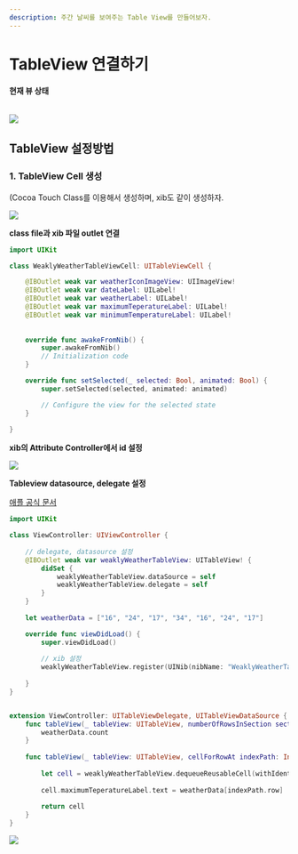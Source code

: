 ```yaml
---
description: 주간 날씨를 보여주는 Table View를 만들어보자.
---
```


# TableView 연결하기

#### 현재 뷰 상태

<figure><img src="../../.gitbook/assets/image (23).png" alt=""><figcaption></figcaption></figure>

![](<../../.gitbook/assets/Simulator Screenshot - iPhone 14 Pro - 2023-05-06 at 21.58.16.png>)



## TableView 설정방법

### 1. TableView Cell 생성

(Cocoa Touch Class를 이용해서 생성하며, xib도 같이 생성하자.

![](<../../.gitbook/assets/image (7).png>)



**class file과 xib 파일 outlet 연결**

```swift
import UIKit

class WeaklyWeatherTableViewCell: UITableViewCell {

    @IBOutlet weak var weatherIconImageView: UIImageView!
    @IBOutlet weak var dateLabel: UILabel!
    @IBOutlet weak var weatherLabel: UILabel!
    @IBOutlet weak var maximumTeperatureLabel: UILabel!
    @IBOutlet weak var minimumTemperatureLabel: UILabel!
    
    
    override func awakeFromNib() {
        super.awakeFromNib()
        // Initialization code
    }

    override func setSelected(_ selected: Bool, animated: Bool) {
        super.setSelected(selected, animated: animated)

        // Configure the view for the selected state
    }
    
}

```



**xib의 Attribute Controller에서 id 설정**

![](<../../.gitbook/assets/image (12).png>)



**Tableview datasource, delegate 설정**

[애플 공식 문서](https://developer.apple.com/documentation/uikit/uitableviewdatasource)

```swift
import UIKit

class ViewController: UIViewController {
    
    // delegate, datasource 설정
    @IBOutlet weak var weaklyWeatherTableView: UITableView! {
        didSet {
            weaklyWeatherTableView.dataSource = self
            weaklyWeatherTableView.delegate = self
        }
    }
    
    let weatherData = ["16", "24", "17", "34", "16", "24", "17"]

    override func viewDidLoad() {
        super.viewDidLoad()
        
        // xib 설정
        weaklyWeatherTableView.register(UINib(nibName: "WeaklyWeatherTableViewCell", bundle: nil), forCellReuseIdentifier: "weatherTableViewCell")
        
    }
}


extension ViewController: UITableViewDelegate, UITableViewDataSource {
    func tableView(_ tableView: UITableView, numberOfRowsInSection section: Int) -> Int {
        weatherData.count
    }
    
    func tableView(_ tableView: UITableView, cellForRowAt indexPath: IndexPath) -> UITableViewCell {
        
        let cell = weaklyWeatherTableView.dequeueReusableCell(withIdentifier: "weatherTableViewCell", for: indexPath) as! WeaklyWeatherTableViewCell
        
        cell.maximumTeperatureLabel.text = weatherData[indexPath.row]
        
        return cell
    }
}

```



![](<../../.gitbook/assets/Simulator Screenshot - iPhone 14 Pro - 2023-05-06 at 22.25.58.png>)
